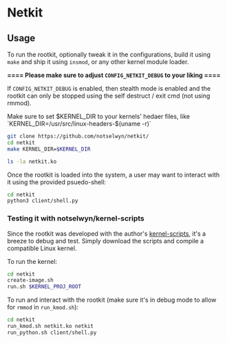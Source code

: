 # Netkit

## Usage
To run the rootkit, optionally tweak it in the configurations, build it using `make` and ship it using `insmod`, or any other kernel module loader.

**==== Please make sure to adjust `CONFIG_NETKIT_DEBUG` to your liking ====**

If `CONFIG_NETKIT_DEBUG` is enabled, then stealth mode is enabled and the rootkit can only be stopped using the self destruct / exit cmd (not using rmmod).

Make sure to set $KERNEL_DIR to your kernels' hedaer files, like `KERNEL_DIR=/usr/src/linux-headers-$(uname -r)`

```bash
git clone https://github.com/notselwyn/netkit/
cd netkit
make KERNEL_DIR=$KERNEL_DIR

ls -la netkit.ko
```

Once the rootkit is loaded into the system, a user may want to interact with it using the provided psuedo-shell:
```bash
cd netkit
python3 client/shell.py
```

### Testing it with notselwyn/kernel-scripts

Since the rootkit was developed with the author's [kernel-scripts](https://github.com/notselwyn/kernel-scripts), it's a breeze to debug and test. Simply download the scripts and compile a compatible Linux kernel.

To run the kernel:
```bash
cd netkit
create-image.sh
run.sh $KERNEL_PROJ_ROOT
```

To run and interact with the rootkit (make sure it's in debug mode to allow for `rmmod` in `run_kmod.sh`):
```bash
cd netkit
run_kmod.sh netkit.ko netkit
run_python.sh client/shell.py
```
